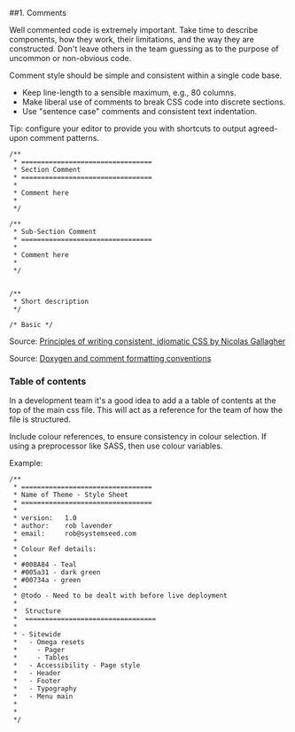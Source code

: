 ##1. Comments

Well commented code is extremely important. Take time to describe components, how they work, their limitations, and the way they are constructed. Don't leave others in the team guessing as to the purpose of uncommon or non-obvious code.

Comment style should be simple and consistent within a single code base.

* Keep line-length to a sensible maximum, e.g., 80 columns.
* Make liberal use of comments to break CSS code into discrete sections.
* Use "sentence case" comments and consistent text indentation.

Tip: configure your editor to provide you with shortcuts to output agreed-upon comment patterns.
    
    /** 
     * =================================
     * Section Comment
     * =================================
     * 
     * Comment here
     * 
     */
       
    /**
     * Sub-Section Comment
     * =================================
     * 
     * Comment here
     * 
     */
          
    
    /** 
     * Short description
     */
    
    /* Basic */

Source: [Principles of writing consistent, idiomatic CSS by Nicolas Gallagher](https://github.com/necolas/idiomatic-css)


Source: [Doxygen and comment formatting conventions](http://drupal.org/node/1354)

### Table of contents

In a development team it's a good idea to add a a table of contents at the top of the main css file. This will act as a reference for the team of how the file is structured.

Include colour references, to ensure consistency in colour selection. If using a preprocessor like SASS, then use colour variables.

Example:

    /** 
     * =================================
     * Name of Theme - Style Sheet
     * =================================
     * 
     * version:   1.0
     * author:    rob lavender
     * email:     rob@systemseed.com
     * 
     * Colour Ref details:
     * 
     * #008A84 - Teal
     * #005a31 - dark green
     * #00734a - green
     * 
     * @todo - Need to be dealt with before live deployment
     * 
     *  Structure
     *  =================================
     * 
     * - Sitewide
     *   - Omega resets
     *     - Pager
     *     - Tables
     *   - Accessibility - Page style
     *   - Header
     *   - Footer
     *   - Typography
     *   - Menu main
     * 
     *
     */
